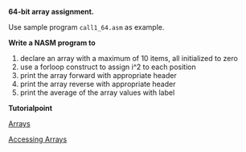 **64-bit array assignment.**

Use sample program `call1_64.asm` as example.

**Write a NASM program to**

1. declare an array with a maximum of 10 items, all initialized to zero
2. use a forloop construct to assign i^2 to each position
3. print the array forward with appropriate header
4. print the array reverse with appropriate header
5. print the average of the array values with label

**Tutorialpoint** 

[Arrays](https://www.tutorialspoint.com/assembly_programming/assembly_arrays.htm)

[Accessing Arrays](https://www.shsu.edu/~csc_tjm/fall2005/cs272/arrays.html)